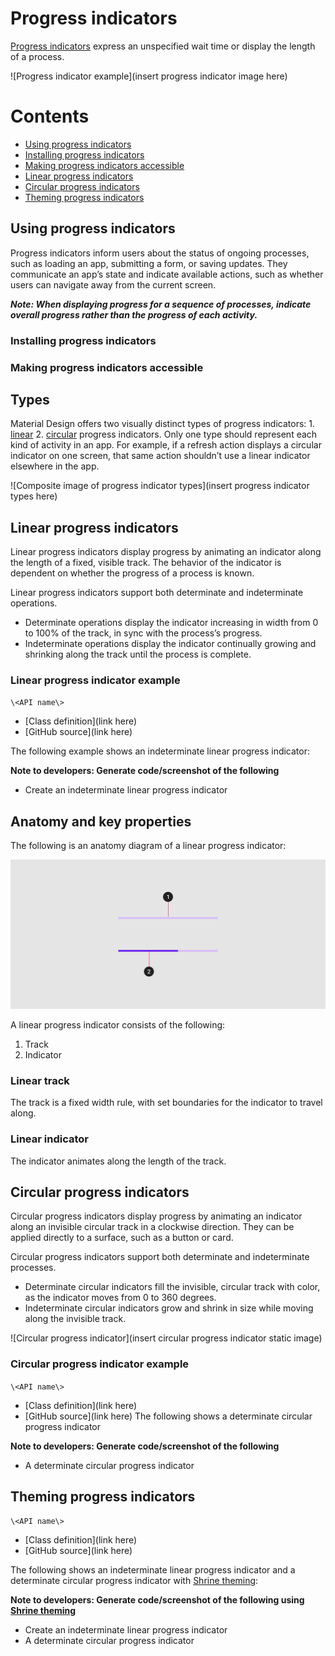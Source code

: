 <!--docs:
title: "Material progress indicators"
layout: detail
section: components
excerpt: "Progress indicators express an unspecified wait time or display the length of a process."
iconId: 
path: /catalog/material-progress-indicators/
-->

# Progress indicators

[Progress indicators](https://material.io/components/progress-indicators) express an unspecified wait time or display the length of a process.


![Progress indicator example](insert progress indicator image here)

# Contents

* [Using progress indicators](#using-progress-indicators)
* [Installing progress indicators](#installing-progress-indicators)
* [Making progress indicators accessible](#making-progress-indicators-accessible)
* [Linear progress indicators](#linear-progress-indicators)
* [Circular progress indicators](#circular-progress-indicators)
* [Theming progress indicators](#theming-progress-indicators)

## Using progress indicators

Progress indicators inform users about the status of ongoing processes, such as loading an app, submitting a form, or saving updates. They communicate an app’s state and indicate available actions, such as whether users can navigate away from the current screen.



_**Note: When displaying progress for a sequence of processes, indicate overall progress rather than the progress of each activity.**_

### Installing progress indicators

### Making progress indicators accessible

## Types

Material Design offers two visually distinct types of progress indicators:  1. [linear](#linear-progress-indicators) 2. [circular](#circular-progress-indicators) progress indicators. Only one type should represent each kind of activity in an app. For example, if a refresh action displays a circular indicator on one screen, that same action shouldn’t use a linear indicator elsewhere in the app.

![Composite image of progress indicator types](insert progress indicator types here)

## Linear progress indicators

Linear progress indicators display progress by animating an indicator along the length of a fixed, visible track. The behavior of the indicator is dependent on whether the progress of a process is known.


Linear progress indicators support both determinate and indeterminate operations.
* Determinate operations display the indicator increasing in width from 0 to 100% of the track, in sync with the process’s progress.
* Indeterminate operations display the indicator continually growing and shrinking along the track until the process is complete.


### Linear progress indicator example


`\<API name\>`
* [Class definition](link here)
* [GitHub source](link here)

The following example shows an indeterminate linear progress indicator:

**Note to developers: Generate code/screenshot of the following**
* Create an indeterminate linear progress indicator



## Anatomy and key properties

The following is an anatomy diagram of a linear progress indicator:

![Linear progress indicator anatomy](assets/LinearProgress_anatomy.png)

A linear progress indicator consists of the following:
1. Track
2. Indicator

### Linear track
The track is a fixed width rule, with set boundaries for the indicator to travel along.


### Linear indicator
The indicator animates along the length of the track.

## Circular progress indicators

Circular progress indicators display progress by animating an indicator along an invisible circular track in a clockwise direction. They can be applied directly to a surface, such as a button or card.


Circular progress indicators support both determinate and indeterminate processes.
* Determinate circular indicators fill the invisible, circular track with color, as the indicator moves from 0 to 360 degrees.
* Indeterminate circular indicators grow and shrink in size while moving along the invisible track.

![Circular progress indicator](insert circular progress indicator static image)

### Circular progress indicator example


`\<API name\>`
* [Class definition](link here)
* [GitHub source](link here)
The following shows a determinate circular progress indicator

**Note to developers: Generate code/screenshot of the following**
* A determinate circular progress indicator

## Theming progress indicators


`\<API name\>`
* [Class definition](link here)
* [GitHub source](link here)

The following shows an indeterminate linear progress indicator and a determinate circular progress indicator with [Shrine theming](https://material.io/design/material-studies/shrine.html):

**Note to developers: Generate code/screenshot of the following using [Shrine theming](https://material.io/design/material-studies/shrine.html)**
* Create an indeterminate linear progress indicator
* A determinate circular progress indicator

